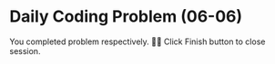 # Daily Coding Problem (06-06)
You completed problem respectively. 👏🏻
Click Finish button to close session.